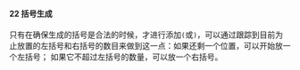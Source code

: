 #### 22 括号生成

只有在确保生成的括号是合法的时候，才进行添加`(`或`)`，可以通过跟踪到目前为止放置的左括号和右括号的数目来做到这一点：如果还剩一个位置，可以开始放一个左括号； 如果它不超过左括号的数量，可以放一个右括号。